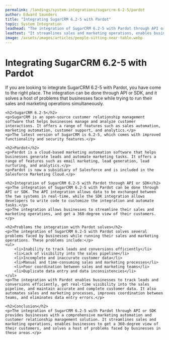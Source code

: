 ```yaml
---
permalink: /landings/system-integrations/sugarcrm-6-2-5/pardot
author: Edward Saunders
title: "Integrating SugarCRM 6.2-5 with Pardot"
topic: System Integration
leadhead: "The integration of SugarCRM 6.2-5 with Pardot through API or SDK provides businesses with a comprehensive marketing automation and customer relationship management solution"
leadtext: "It streamlines sales and marketing operations, enables businesses to get a 360-degree view of their customers, and solves a host of problems faced by businesses in these areas."
image: /assets/images/articles/people-sitting-near-table.webp
---
```

<div class="arttext">    <h1>Integrating SugarCRM 6.2-5 with Pardot</h1>
    <p>If you are looking to integrate SugarCRM 6.2-5 with Pardot, you have come to the right place. The integration can be done through API or SDK, and it solves a host of problems that businesses face while trying to run their sales and marketing operations simultaneously.</p>
    
    <h2>SugarCRM 6.2-5</h2>
    <p>SugarCRM is an open-source customer relationship management software that helps businesses manage and analyze customer interactions. It offers a range of features such as sales automation, marketing automation, customer support, and analytics.</p>
    <p>The latest version of SugarCRM is 6.2-5, which comes with improved functionality and security features.</p>
    
    <h2>Pardot</h2>
    <p>Pardot is a cloud-based marketing automation software that helps businesses generate leads and automate marketing tasks. It offers a range of features such as email marketing, lead generation, lead nurturing, and analytics.</p>
    <p>Pardot is now a subsidiary of Salesforce and is included in the Salesforce Marketing Cloud.</p>
    
    <h2>Integration of SugarCRM 6.2-5 with Pardot through API or SDK</h2>
    <p>The integration of SugarCRM 6.2-5 with Pardot can be done through API or SDK. The API integration allows data to be exchanged between the two systems in real-time, while the SDK integration allows developers to write code to customize the integration and automate tasks.</p>
    <p>The integration allows businesses to streamline their sales and marketing operations, and get a 360-degree view of their customers.</p>
    
    <h2>Problems the integration with Pardot solves</h2>
    <p>The integration of SugarCRM 6.2-5 with Pardot solves several problems faced by businesses while running their sales and marketing operations. These problems include:</p>
    <ul>
        <li>Inability to track leads and conversions efficiently</li>
        <li>Lack of visibility into the sales pipeline</li>
        <li>Incomplete and inaccurate customer data</li>
        <li>Manual and time-consuming sales and marketing processes</li>
        <li>Poor coordination between sales and marketing teams</li>
        <li>Duplicate data entry and data inconsistencies</li>
    </ul>
    <p>The integration with Pardot enables businesses to track leads and conversions efficiently, get real-time visibility into the sales pipeline, and maintain accurate and complete customer data. It also automates sales and marketing processes, improves coordination between teams, and eliminates data entry errors.</p>
    
    <h2>Conclusion</h2>
    <p>The integration of SugarCRM 6.2-5 with Pardot through API or SDK provides businesses with a comprehensive marketing automation and customer relationship management solution. It streamlines sales and marketing operations, enables businesses to get a 360-degree view of their customers, and solves a host of problems faced by businesses in these areas.</p>
</div>